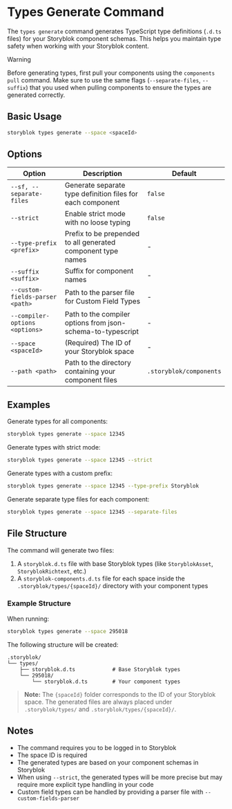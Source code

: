 # Types Generate Command

The `types generate` command generates TypeScript type definitions (`.d.ts` files) for your Storyblok component schemas. This helps you maintain type safety when working with your Storyblok content.

> [!WARNING]
> Before generating types, first pull your components using the `components pull` command. Make sure to use the same flags (`--separate-files`, `--suffix`) that you used when pulling components to ensure the types are generated correctly.

## Basic Usage

```bash
storyblok types generate --space <spaceId>
```

## Options

| Option | Description | Default |
|--------|-------------|---------|
| `--sf, --separate-files` | Generate separate type definition files for each component | `false` |
| `--strict` | Enable strict mode with no loose typing | `false` |
| `--type-prefix <prefix>` | Prefix to be prepended to all generated component type names | - |
| `--suffix <suffix>` | Suffix for component names | - |
| `--custom-fields-parser <path>` | Path to the parser file for Custom Field Types | - |
| `--compiler-options <options>` | Path to the compiler options from json-schema-to-typescript | - |
| `--space <spaceId>` | (Required) The ID of your Storyblok space | - |
| `--path <path>` | Path to the directory containing your component files | `.storyblok/components` |

## Examples

Generate types for all components:
```bash
storyblok types generate --space 12345
```

Generate types with strict mode:
```bash
storyblok types generate --space 12345 --strict
```

Generate types with a custom prefix:
```bash
storyblok types generate --space 12345 --type-prefix Storyblok
```

Generate separate type files for each component:
```bash
storyblok types generate --space 12345 --separate-files
```

## File Structure

The command will generate two files:
1. A `storyblok.d.ts` file with base Storyblok types (like `StoryblokAsset`, `StoryblokRichtext`, etc.)
2. A `storyblok-components.d.ts` file for each space inside the `.storyblok/types/{spaceId}/` directory with your component types

### Example Structure

When running:
```bash
storyblok types generate --space 295018
```

The following structure will be created:

```
.storyblok/
└── types/
    ├── storyblok.d.ts            # Base Storyblok types
    └── 295018/
        └── storyblok.d.ts        # Your component types
```

> **Note:**
> The `{spaceId}` folder corresponds to the ID of your Storyblok space.
> The generated files are always placed under `.storyblok/types/` and `.storyblok/types/{spaceId}/`.

## Notes

- The command requires you to be logged in to Storyblok
- The space ID is required
- The generated types are based on your component schemas in Storyblok
- When using `--strict`, the generated types will be more precise but may require more explicit type handling in your code
- Custom field types can be handled by providing a parser file with `--custom-fields-parser`
